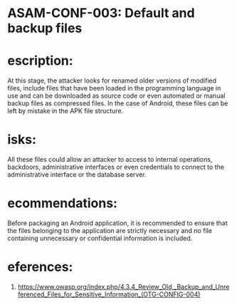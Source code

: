 
# ASAM-CONF-003: Default and backup files

#  escription:
At this stage, the attacker looks for renamed older versions of modified files, include files that have been loaded in the programming language in use and can be downloaded as source code or even automated or manual backup files as compressed files.
In the case of Android, these files can be left by mistake in the APK file structure.

#  isks:
All these files could allow an attacker to access to internal operations, backdoors, administrative interfaces or even credentials to connect to the administrative interface or the database server.

#  ecommendations:
Before packaging an Android application, it is recommended to ensure that the files belonging to the application are strictly necessary and no file containing unnecessary or confidential information is included.

#  eferences:
1. https://www.owasp.org/index.php/4.3.4_Review_Old,_Backup_and_Unreferenced_Files_for_Sensitive_Information_(OTG-CONFIG-004)
